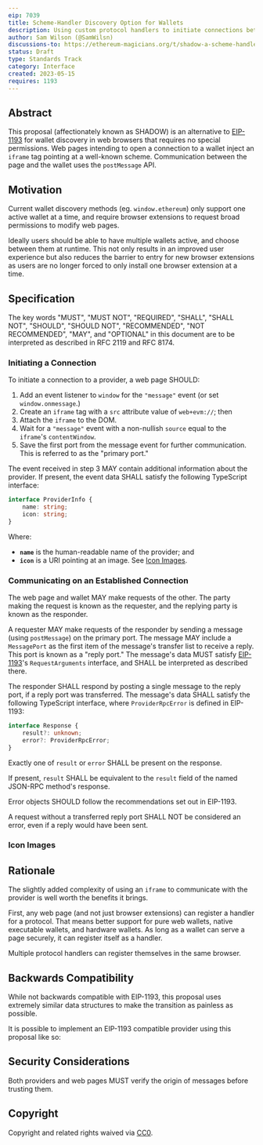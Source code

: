 ```yaml
---
eip: 7039
title: Scheme-Handler Discovery Option for Wallets
description: Using custom protocol handlers to initiate connections between web pages and wallets.
author: Sam Wilson (@SamWilsn)
discussions-to: https://ethereum-magicians.org/t/shadow-a-scheme-handler-discovery-option-for-wallets/14330
status: Draft
type: Standards Track
category: Interface
created: 2023-05-15
requires: 1193
---
```


## Abstract

This proposal (affectionately known as SHADOW) is an alternative to [EIP-1193](./eip-1193.md) for wallet discovery in web browsers that requires no special permissions. Web pages intending to open a connection to a wallet inject an `iframe` tag pointing at a well-known scheme. Communication between the page and the wallet uses the `postMessage` API.

## Motivation

Current wallet discovery methods (eg. `window.ethereum`) only support one active wallet at a time, and require browser extensions to request broad permissions to modify web pages.

Ideally users should be able to have multiple wallets active, and choose between them at runtime. This not only results in an improved user experience but also reduces the barrier to entry for new browser extensions as users are no longer forced to only install one browser extension at a time.

## Specification

The key words "MUST", "MUST NOT", "REQUIRED", "SHALL", "SHALL NOT", "SHOULD", "SHOULD NOT", "RECOMMENDED", "NOT RECOMMENDED", "MAY", and "OPTIONAL" in this document are to be interpreted as described in RFC 2119 and RFC 8174.

### Initiating a Connection

To initiate a connection to a provider, a web page SHOULD:

1. Add an event listener to `window` for the `"message"` event (or set `window.onmessage`.)
2. Create an `iframe` tag with a `src` attribute value of `web+evm://`; then
3. Attach the `iframe` to the DOM.
4. Wait for a `"message"` event with a non-nullish `source` equal to the `iframe`'s `contentWindow`.
5. Save the first port from the message event for further communication. This is referred to as the "primary port."

The event received in step 3 MAY contain additional information about the provider. If present, the event data SHALL satisfy the following TypeScript interface:

```typescript
interface ProviderInfo {
    name: string;
    icon: string;
}
```

Where:

 - **`name`** is the human-readable name of the provider; and
 - **`icon`** is a URI pointing at an image. See [Icon Images](#icon-images).

### Communicating on an Established Connection

The web page and wallet MAY make requests of the other. The party making the request is known as the requester, and the replying party is known as the responder.

A requester MAY make requests of the responder by sending a message (using `postMessage`) on the primary port. The message MAY include a `MessagePort` as the first item of the message's transfer list to receive a reply. This port is known as a "reply port." The message's data MUST satisfy [EIP-1193](./eip-1193.md)'s `RequestArguments` interface, and SHALL be interpreted as described there.

The responder SHALL respond by posting a single message to the reply port, if a reply port was transferred. The message's data SHALL satisfy the following TypeScript interface, where `ProviderRpcError` is defined in EIP-1193:

```typescript
interface Response {
    result?: unknown;
    error?: ProviderRpcError;
}
```

Exactly one of `result` or `error` SHALL be present on the response.

If present, `result` SHALL be equivalent to the `result` field of the named JSON-RPC method's response.

Error objects SHOULD follow the recommendations set out in EIP-1193.

A request without a transferred reply port SHALL NOT be considered an error, even if a reply would have been sent.

### Icon Images

<!-- TODO -->

## Rationale

The slightly added complexity of using an `iframe` to communicate with the provider is well worth the benefits it brings.

First, any web page (and not just browser extensions) can register a handler for a protocol. That means better support for pure web wallets, native executable wallets, and hardware wallets. As long as a wallet can serve a page securely, it can register itself as a handler.

Multiple protocol handlers can register themselves in the same browser.

## Backwards Compatibility

While not backwards compatible with EIP-1193, this proposal uses extremely similar data structures to make the transition as painless as possible.

It is possible to implement an EIP-1193 compatible provider using this proposal like so:

<!-- TODO: Show example of implementing EIP-1193 provider on top of this proposal. -->

## Security Considerations

<!-- TODO: Needs more discussion. -->

Both providers and web pages MUST verify the origin of messages before trusting them.

## Copyright

Copyright and related rights waived via [CC0](../LICENSE.md).
